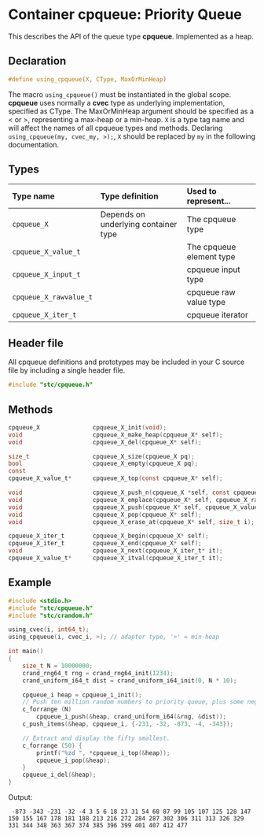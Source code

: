 # Container cpqueue: Priority Queue

This describes the API of the queue type **cpqueue**. Implemented as a heap.

## Declaration

```c
#define using_cpqueue(X, CType, MaxOrMinHeap)
```
The macro `using_cpqueue()` must be instantiated in the global scope.
**cpqueue** uses normally a **cvec** type as underlying implementation, specified as CType.
The MaxOrMinHeap argument should be specified as a < or >, representing a max-heap or a min-heap.
`X` is a type tag name and will affect the names of all cpqueue types and methods.
Declaring `using_cpqueue(my, cvec_my, >);`, `X` should be replaced by `my` in the following documentation.

## Types

| Type name              | Type definition                        | Used to represent...                |
|:-----------------------|:---------------------------------------|:------------------------------------|
| `cpqueue_X`            | Depends on underlying container type   | The cpqueue type                     |
| `cpqueue_X_value_t`    |                                        | The cpqueue element type             |
| `cpqueue_X_input_t`    |                                        | cpqueue input type                   |
| `cpqueue_X_rawvalue_t` |                                        | cpqueue raw value type               |
| `cpqueue_X_iter_t`     |                                        | cpqueue iterator                     |

## Header file

All cpqueue definitions and prototypes may be included in your C source file by including a single header file.

```c
#include "stc/cpqueue.h"
```

## Methods

```c
cpqueue_X               cpqueue_X_init(void);
void                    cpqueue_X_make_heap(cpqueue_X* self);
void                    cpqueue_X_del(cpqueue_X* self);

size_t                  cpqueue_X_size(cpqueue_X pq);
bool                    cpqueue_X_empty(cpqueue_X pq);
const
cpqueue_X_value_t*      cpqueue_X_top(const cpqueue_X* self);

void                    cpqueue_X_push_n(cpqueue_X *self, const cpqueue_X_input_t in[], size_t size);
void                    cpqueue_X_emplace(cpqueue_X* self, cpqueue_X_rawvalue_t raw);
void                    cpqueue_X_push(cpqueue_X* self, cpqueue_X_value_t value);
void                    cpqueue_X_pop(cpqueue_X* self);
void                    cpqueue_X_erase_at(cpqueue_X* self, size_t i);

cpqueue_X_iter_t        cpqueue_X_begin(cpqueue_X* self);
cpqueue_X_iter_t        cpqueue_X_end(cpqueue_X* self);
void                    cpqueue_X_next(cpqueue_X_iter_t* it);
cpqueue_X_value_t*      cpqueue_X_itval(cpqueue_X_iter_t it);
```

## Example
```c
#include <stdio.h>
#include "stc/cpqueue.h"
#include "stc/crandom.h"

using_cvec(i, int64_t);
using_cpqueue(i, cvec_i, >); // adaptor type, '>' = min-heap

int main()
{
    size_t N = 10000000;
    crand_rng64_t rng = crand_rng64_init(1234);
    crand_uniform_i64_t dist = crand_uniform_i64_init(0, N * 10);

    cpqueue_i heap = cpqueue_i_init();
    // Push ten million random numbers to priority queue, plus some negative ones.
    c_forrange (N)
        cpqueue_i_push(&heap, crand_uniform_i64(&rng, &dist));
    c_push_items(&heap, cpqueue_i, {-231, -32, -873, -4, -343});

    // Extract and display the fifty smallest.
    c_forrange (50) {
        printf("%zd ", *cpqueue_i_top(&heap));
        cpqueue_i_pop(&heap);
    }
    cpqueue_i_del(&heap);
}
```
Output:
```
 -873 -343 -231 -32 -4 3 5 6 18 23 31 54 68 87 99 105 107 125 128 147 150 155 167 178 181 188 213 216 272 284 287 302 306 311 313 326 329 331 344 348 363 367 374 385 396 399 401 407 412 477
```